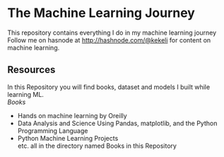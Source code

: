 # The Machine Learning Journey
This repository contains everything I do in my machine learning journey<br>
Follow me on hasnode at http://hashnode.com/@kekeli for content on machine learning.<br>

## Resources
In this Repository you will find books, dataset and models I built while learning ML.<br>
*Books*
* Hands on machine learning by Oreilly
* Data Analysis and Science Using Pandas, matplotlib, and the Python Programming Language
* Python Machine Learning Projects <br>
etc. all in the directory named Books in this Repository

